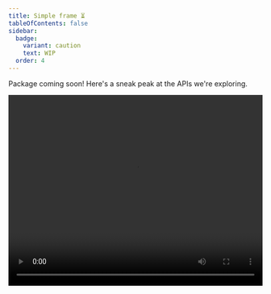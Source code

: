 ```yaml
---
title: Simple frame ⏳
tableOfContents: false
sidebar:
  badge:
    variant: caution
    text: WIP
  order: 4
---
```


Package coming soon! Here's a sneak peak at the APIs we're exploring.

<video controls width="100%" style="aspect-ratio:1.33/1" src="/assets/astro-partial-rendering-demo.mp4"></video>

